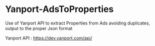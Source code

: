 # Yanport-AdsToProperties
Use of Yanport API to extract Properties from Ads avoiding duplicates, output to the proper Json format

Yanport API : https://dev.yanport.com/api/ 

